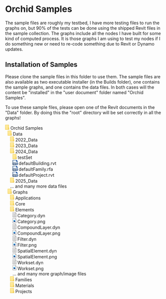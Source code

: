 # Orchid Samples  
The sample files are roughly my testbed, I have more testing files to run the graphs on, but 90% of the tests can be done using the shipped Revit files in the sample collection. The graphs include all the nodes I have built for some kind of computed process. It is those graphs I am using to test my nodes if I do something new or need to re-code something due to Revit or Dynamo updates.  
  
## Installation of Samples  
Please clone the sample files in this folder to use them. The sample files are also available as two executable installer (in the Builds folder), one contains the sample graphs, and one contains the data files. In both cases will the content be "installed" in the "user document" folder named "Orchid Samples".  
  
To use these sample files, please open one of the Revit documents in the "Data" folder. By doing this the "root" directory will be set correctly in all the graphs!  
  
![folder](../img/folder.png) Orchid Samples  
&nbsp; ![folder](../img/folder.png) Data  
&nbsp;&nbsp;&nbsp; ![folder](../img/folder.png) 2022_Data  
&nbsp;&nbsp;&nbsp; ![folder](../img/folder.png) 2023_Data  
&nbsp;&nbsp;&nbsp; ![folder](../img/folder.png) 2024_Data  
&nbsp;&nbsp;&nbsp;&nbsp;&nbsp; ![folder](../img/folder.png) testSet  
&nbsp;&nbsp;&nbsp;&nbsp;&nbsp; ![file](../img/file1.png) defaultBuilding.rvt  
&nbsp;&nbsp;&nbsp;&nbsp;&nbsp; ![file](../img/file1.png) defaultFamily.rfa  
&nbsp;&nbsp;&nbsp;&nbsp;&nbsp; ![file](../img/file1.png) defaultProject.rvt  
&nbsp;&nbsp;&nbsp; ![folder](../img/folder.png) 2025_Data  
&nbsp;&nbsp;&nbsp; ... and many more data files  
&nbsp; ![folder](../img/folder.png) Graphs  
&nbsp;&nbsp;&nbsp; ![folder](../img/folder.png) Applications  
&nbsp;&nbsp;&nbsp; ![folder](../img/folder.png) Core  
&nbsp;&nbsp;&nbsp; ![folder](../img/folder.png) Elements  
&nbsp;&nbsp;&nbsp;&nbsp;&nbsp; ![file](../img/file2.png) Category.dyn  
&nbsp;&nbsp;&nbsp;&nbsp;&nbsp; ![file](../img/file3.png) Category.png  
&nbsp;&nbsp;&nbsp;&nbsp;&nbsp; ![file](../img/file2.png) CompoundLayer.dyn  
&nbsp;&nbsp;&nbsp;&nbsp;&nbsp; ![file](../img/file3.png) CompoundLayer.png  
&nbsp;&nbsp;&nbsp;&nbsp;&nbsp; ![file](../img/file2.png) Filter.dyn  
&nbsp;&nbsp;&nbsp;&nbsp;&nbsp; ![file](../img/file3.png) Filter.png  
&nbsp;&nbsp;&nbsp;&nbsp;&nbsp; ![file](../img/file2.png) SpatialElement.dyn  
&nbsp;&nbsp;&nbsp;&nbsp;&nbsp; ![file](../img/file3.png) SpatialElement.png  
&nbsp;&nbsp;&nbsp;&nbsp;&nbsp; ![file](../img/file2.png) Workset.dyn  
&nbsp;&nbsp;&nbsp;&nbsp;&nbsp; ![file](../img/file3.png) Workset.png  
&nbsp;&nbsp;&nbsp;&nbsp;&nbsp; ... and many more graph/image files  
&nbsp;&nbsp;&nbsp; ![folder](../img/folder.png) Families  
&nbsp;&nbsp;&nbsp; ![folder](../img/folder.png) Materials  
&nbsp;&nbsp;&nbsp; ![folder](../img/folder.png) Projects  
